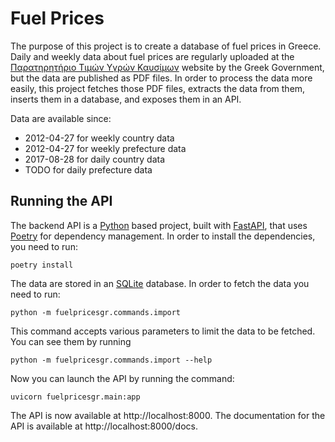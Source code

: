 # Fuel Prices

The purpose of this project is to create a database of fuel prices in Greece. Daily and weekly data about fuel prices
are regularly uploaded at the [Παρατηρητήριο Τιμών Υγρών Καυσίμων](http://www.fuelprices.gr) website by the Greek
Government, but the data are published as PDF files. In order to process the data more easily, this project fetches
those PDF files, extracts the data from them, inserts them in a database, and exposes them in an API.

Data are available since:

* 2012-04-27 for weekly country data
* 2012-04-27 for weekly prefecture data
* 2017-08-28 for daily country data
* TODO for daily prefecture data

## Running the API

The backend API is a [Python](https://www.python.org) based project, built with [FastAPI](https://fastapi.tiangolo.com),
that uses [Poetry](https://python-poetry.org) for dependency management. In order to install the dependencies, you need
to run:

```
poetry install
```

The data are stored in an [SQLite](https://www.sqlite.org) database. In order to fetch the data you need to run:

```
python -m fuelpricesgr.commands.import
```

This command accepts various parameters to limit the data to be fetched. You can see them by running

```
python -m fuelpricesgr.commands.import --help
```

Now you can launch the API by running the command:

```
uvicorn fuelpricesgr.main:app
```

The API is now available at http://localhost:8000. The documentation for the API is available at
http://localhost:8000/docs.
